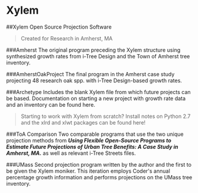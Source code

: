 # Xylem
##Xylem Open Source Projection Software

>Created for Research in Amherst, MA

###Amherst
The original program preceding the Xylem structure using synthesized growth rates from i-Tree Design and the Town of Amherst tree inventory.

###AmherstOakProject
The final program in the Amherst case study projecting 48 research oak spp. with i-Tree Design-based growth rates.

###Archetype
Includes the blank Xylem file from which future projects can be based. Documentation on starting a new project with growth rate data and an inventory can be found here.
>Starting to work with Xylem from scratch?
Install notes on Python 2.7 and the xlrd and xlwt packages can be found here!

###ToA Comparison
Two comparable programs that use the two unique projection methods from ***Using Flexible Open-Source Programs to Estimate Future Projections of Urban Tree Benefits: A Case Study in Amherst, MA.*** as well as relevant i-Tree Streets files.

###UMass
Second projection program written by the author and the first to be given the Xylem moniker. This iteration employs Coder's annual percentage growth information and performs projections on the UMass tree inventory.


